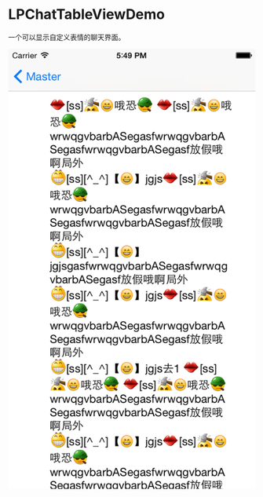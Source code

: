 # LPChatTableViewDemo
一个可以显示自定义表情的聊天界面。

![image](https://github.com/iOSSer/LPChatTableViewDemo/blob/master/LPChatTableViewDemo/LPChatTableViewDemo/cover.png)





